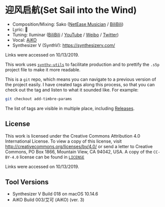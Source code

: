 # 迎风启航(Set Sail into the Wind)

* Composition/Mixing: Sako ([NetEase Musician](https://music.163.com/user/home?id=264455988) /
                            [BiliBili](https://space.bilibili.com/3273488))
* Lyric: 🌆
* Tuning: Iluminar ([BiliBili](https://space.bilibili.com/423002751) /
                    [YouTube](https://www.youtube.com/channel/UCj3FBNHT6DYGN43a3oByBgg) /
                    [Weibo](https://www.weibo.com/u/7101455932) /
                    [Twitter](https://twitter.com/iluminar_yi))
* Vocal: [AiKO](https://synthv.fandom.com/wiki/AiKO)
* Synthesizer V (SynthV): https://synthesizerv.com/

Links were accessed on 10/13/2019.

This work uses [`synthv-utils`](https://github.com/iluminar-yi/synthv-utils) to facilitate production and
to prettify the `.s5p` project file to make it more readable.

This is a `git` repo, which means you can navigate to a previous version of the project easily.
I have created tags along this process, so that you can check out the tag and listen to what it sounded like.
For example:
```bash
git checkout add-timbre-params
```
The list of tags are visible in multiple place, including 
[Releases](https://github.com/iluminar-yi/synthv-song-template/releases).

## License
This work is licensed under the Creative Commons Attribution 4.0 International License.
To view a copy of this license, visit http://creativecommons.org/licenses/by/4.0/ or
send a letter to Creative Commons, PO Box 1866, Mountain View, CA 94042, USA.
A copy of the `CC-BY-4.0` license can be found in [`LICENSE`](/LICENSE)

Links were accessed on 10/13/2019.

## Tool Versions
* Synthesizer V Build 018 on macOS 10.14.6
* AiKO Build 003/艾可 (AiKO) (ver. 3)

